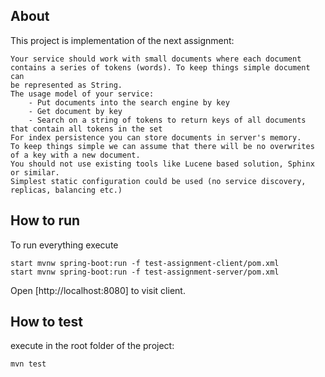 ## About
This project is implementation of the next assignment:

```
Your service should work with small documents where each document contains a series of tokens (words). To keep things simple document can
be represented as String.
The usage model of your service:
    - Put documents into the search engine by key
    - Get document by key
    - Search on a string of tokens to return keys of all documents that contain all tokens in the set
For index persistence you can store documents in server's memory.
To keep things simple we can assume that there will be no overwrites of a key with a new document.
You should not use existing tools like Lucene based solution, Sphinx or similar.
Simplest static configuration could be used (no service discovery, replicas, balancing etc.)
```
 
## How to run
To run everything execute

```
start mvnw spring-boot:run -f test-assignment-client/pom.xml
start mvnw spring-boot:run -f test-assignment-server/pom.xml
```

Open [http://localhost:8080] to visit client.


## How to test
execute in the root folder of the project:

```
mvn test
```